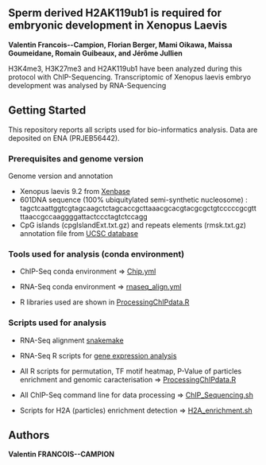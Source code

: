 ## Sperm derived H2AK119ub1 is required for embryonic development in Xenopus Laevis

__Valentin Francois--Campion, Florian Berger, Mami Oikawa, Maissa Goumeidane, Romain Guibeaux, and Jérôme Jullien__

H3K4me3, H3K27me3 and H2AK119ub1 have been analyzed during this protocol with ChIP-Sequencing. Transcriptomic of Xenopus laevis embryo development was analysed by RNA-Sequencing

## Getting Started

This repository reports all scripts used for bio-informatics analysis. Data are deposited on ENA (PRJEB56442). 

### Prerequisites and genome version
Genome version and annotation

* Xenopus laevis 9.2 from [Xenbase](https://download.xenbase.org/xenbase/Genomics/JGI/Xenla9.2/)
* 601DNA sequence (100% ubiquitylated semi-synthetic nucleosome) : tagctcaattggtcgtagcaagctctagcaccgcttaaacgcacgtacgcgctgtcccccgcgttttaaccgccaaggggattactccctagtctccagg
* CpG islands (cpgIslandExt.txt.gz) and repeats elements (rmsk.txt.gz) annotation file from [UCSC database](https://hgdownload.soe.ucsc.edu/goldenPath/xenLae2/database/)

### Tools used for analysis (conda environment)

* ChIP-Seq conda environment => [Chip.yml](https://github.com/FCValentin/H2AubPaper/blob/main/Chip.yml)

* RNA-Seq conda environment => [rnaseq_align.yml](https://github.com/FCValentin/H2AubPaper/blob/main/rnaseq_align.yml)
  
* R libraries used are shown in [ProcessingChIPdata.R](https://github.com/FCValentin/H2AubPaper/blob/main/ProcessingChIPdata.R)

### Scripts used for analysis

* RNA-Seq alignment [snakemake](https://gitlab.univ-nantes.fr/E114424Z/rnaseq_align)

* RNA-Seq R scripts for [gene expression analysis](https://gitlab.univ-nantes.fr/E114424Z/BulkRNAseq)

* All R scripts for permutation, TF motif heatmap, P-Value of particles enrichment and genomic caracterisation => [ProcessingChIPdata.R](https://github.com/FCValentin/H2AubPaper/blob/main/ProcessingChIPdata.R) 

* All ChIP-Seq command line for data processing => [ChIP_Sequencing.sh](https://github.com/FCValentin/H2AubPaper/blob/main/ChIP_Sequencing.sh)

* Scripts for H2A (particles) enrichment detection => [H2A_enrichment.sh](https://github.com/FCValentin/H2AubPaper/blob/main/H2A_enrichment.sh)

## Authors

**Valentin FRANCOIS--CAMPION** 
